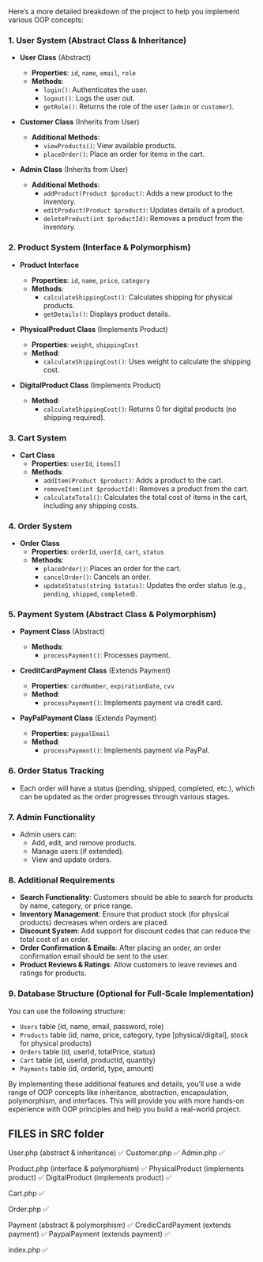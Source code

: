 Here’s a more detailed breakdown of the project to help you implement various OOP concepts:

### 1. **User System (Abstract Class & Inheritance)**
   - **User Class** (Abstract)
     - **Properties**: `id`, `name`, `email`, `role`
     - **Methods**:
       - `login()`: Authenticates the user.
       - `logout()`: Logs the user out.
       - `getRole()`: Returns the role of the user (`admin` or `customer`).

   - **Customer Class** (Inherits from User)
     - **Additional Methods**:
       - `viewProducts()`: View available products.
       - `placeOrder()`: Place an order for items in the cart.

   - **Admin Class** (Inherits from User)
     - **Additional Methods**:
       - `addProduct(Product $product)`: Adds a new product to the inventory.
       - `editProduct(Product $product)`: Updates details of a product.
       - `deleteProduct(int $productId)`: Removes a product from the inventory.

### 2. **Product System (Interface & Polymorphism)**
   - **Product Interface**
     - **Properties**: `id`, `name`, `price`, `category`
     - **Methods**:
       - `calculateShippingCost()`: Calculates shipping for physical products.
       - `getDetails()`: Displays product details.
   
   - **PhysicalProduct Class** (Implements Product)
     - **Properties**: `weight`, `shippingCost`
     - **Method**:
       - `calculateShippingCost()`: Uses weight to calculate the shipping cost.

   - **DigitalProduct Class** (Implements Product)
     - **Method**:
       - `calculateShippingCost()`: Returns 0 for digital products (no shipping required).

### 3. **Cart System**
   - **Cart Class**
     - **Properties**: `userId`, `items[]`
     - **Methods**:
       - `addItem(Product $product)`: Adds a product to the cart.
       - `removeItem(int $productId)`: Removes a product from the cart.
       - `calculateTotal()`: Calculates the total cost of items in the cart, including any shipping costs.

### 4. **Order System**
   - **Order Class**
     - **Properties**: `orderId`, `userId`, `cart`, `status`
     - **Methods**:
       - `placeOrder()`: Places an order for the cart.
       - `cancelOrder()`: Cancels an order.
       - `updateStatus(string $status)`: Updates the order status (e.g., `pending`, `shipped`, `completed`).

### 5. **Payment System (Abstract Class & Polymorphism)**
   - **Payment Class** (Abstract)
     - **Methods**:
       - `processPayment()`: Processes payment.

   - **CreditCardPayment Class** (Extends Payment)
     - **Properties**: `cardNumber`, `expirationDate`, `cvv`
     - **Method**:
       - `processPayment()`: Implements payment via credit card.

   - **PayPalPayment Class** (Extends Payment)
     - **Properties**: `paypalEmail`
     - **Method**:
       - `processPayment()`: Implements payment via PayPal.

### 6. **Order Status Tracking**
   - Each order will have a status (pending, shipped, completed, etc.), which can be updated as the order progresses through various stages.

### 7. **Admin Functionality**
   - Admin users can:
     - Add, edit, and remove products.
     - Manage users (if extended).
     - View and update orders.

### 8. **Additional Requirements**
   - **Search Functionality**: Customers should be able to search for products by name, category, or price range.
   - **Inventory Management**: Ensure that product stock (for physical products) decreases when orders are placed.
   - **Discount System**: Add support for discount codes that can reduce the total cost of an order.
   - **Order Confirmation & Emails**: After placing an order, an order confirmation email should be sent to the user.
   - **Product Reviews & Ratings**: Allow customers to leave reviews and ratings for products.

### 9. **Database Structure** (Optional for Full-Scale Implementation)
   You can use the following structure:
   - `Users` table (id, name, email, password, role)
   - `Products` table (id, name, price, category, type [physical/digital], stock for physical products)
   - `Orders` table (id, userId, totalPrice, status)
   - `Cart` table (id, userId, productId, quantity)
   - `Payments` table (id, orderId, type, amount)

By implementing these additional features and details, you’ll use a wide range of OOP concepts like inheritance, abstraction, encapsulation, polymorphism, and interfaces. This will provide you with more hands-on experience with OOP principles and help you build a real-world project.



FILES in SRC folder
----------------------

User.php (abstract & inheritance) ✅
Customer.php ✅
Admin.php ✅

Product.php (interface & polymorphism) ✅
PhysicalProduct (implements product) ✅
DigitalProduct (implements product) ✅

Cart.php ✅

Order.php ✅

Payment (abstract & polymorphism) ✅
CredicCardPayment (extends payment) ✅
PaypalPayment (extends payment) ✅

index.php ✅
